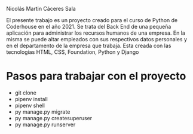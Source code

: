 Nicolás Martin Cáceres Sala

El presente trabajo es un proyecto creado para el curso de Python de Coderhouse en el año 2021. Se trata del Back End de una pequeña aplicación para administrar los recursos humanos de una empresa. En la misma se puede altar empleados con sus respectivos datos personales y en el departamento de la empresa que trabaja. Esta creada con las tecnologías HTML, CSS, Foundation, Python y Django

# Pasos para trabajar con el proyecto
* git clone 
* pipenv install 
* pipenv shell
* py manage.py migrate
* py manage.py createsuperuser
* py manage.py runserver
